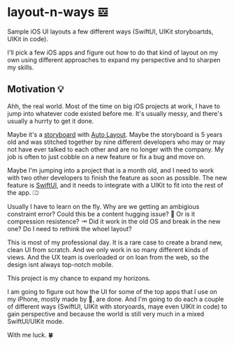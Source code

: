 # layout-n-ways 𝌛
Sample iOS UI layouts a few different ways (SwiftUI, UIKit storyboartds, UIKit in code).

I'll pick a few iOS apps and figure out how to do that kind of layout on my own using different approaches to expand my perspective and to sharpen my skills.

## Motivation 💡

Ahh, the real world.  Most of the time on big iOS projects at work, I have to jump into whatever code existed before me.  It's usually messy, and there's usually a hurrty to get it done.

Maybe it's a [storyboard](https://developer.apple.com/library/archive/documentation/General/Conceptual/Devpedia-CocoaApp/Storyboard.html) with [Auto Layout](https://developer.apple.com/library/archive/documentation/UserExperience/Conceptual/AutolayoutPG/index.html).  Maybe the storyboard is 5 years old and was stitched together by nine different developers who may or may not have ever talked to each other and are no longer with the company.  My job is often to just cobble on a new feature or fix a bug and move on.

Maybe I'm jumping into a project that is a month old, and I need to work with two other developers to finish the feature as soon as possible.  The new feature is [SwiftUI](https://developer.apple.com/xcode/swiftui/), and it needs to integrate with a UIKit to fit into the rest of the app. ⎄

Usually I have to learn on the fly.  Why are we getting an ambigious constraint error?  Could this be a content hugging issue? 🤗  Or is it compression resistence? ⇥ Did it work in the old OS and break in the new one?  Do I need to rethink the whoel layout?

This is most of my professional day.  It is a rare case to create a brand new, clean UI from scratch.  And we only work in so many different kinds of views.  And the UX team is overloaded or on loan from the web, so the design isnt always top-notch mobile.

This project is my chance to expand my horizons.

I am going to figure out how the UI for some of the top apps that I use on my iPhone, mostly made by , are done.  And I'm going to do each a couple of different ways (SwiftUI, UIKit with storyoards, maye even UIKit in code) to gain perspective and because the world is still very much in a mixed SwiftUI/UIKit mode.

With me luck. 🍀

